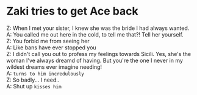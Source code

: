 # Zaki tries to get Ace back

Z: When I met your sister, I knew she was the bride I had always wanted.  
A: You called me out here in the cold, to tell me that?! Tell her yourself.  
Z: You forbid me from seeing her  
A: Like bans have ever stopped you  
Z: I didn't call you out to profess my feelings towards Sicili. Yes, she's the woman I've always dreamd of having. But you're the one I never in my wildest dreams ever imagine needing!  
A: `turns to him incredulously`   
Z: So badly... I need..  
A: Shut up `kisses him`
